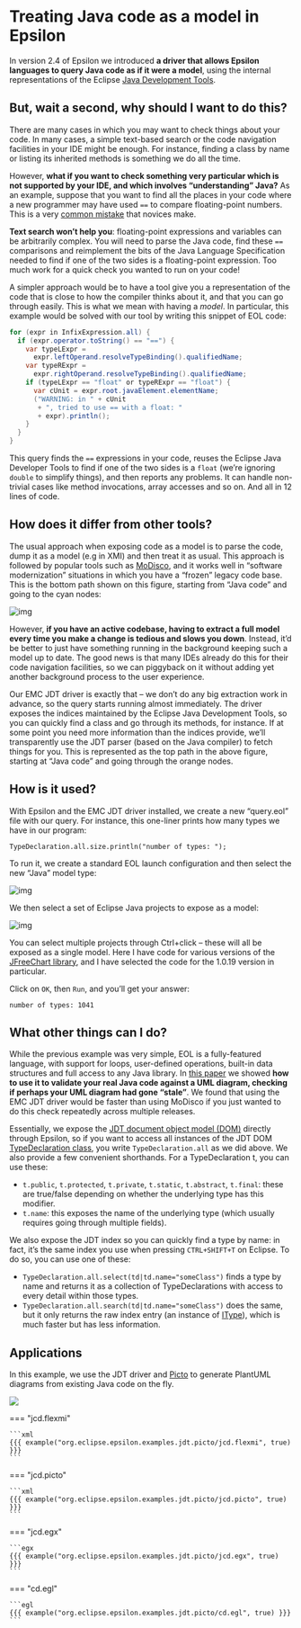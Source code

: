 # Treating Java code as a model in Epsilon

In version 2.4 of Epsilon we introduced **a driver that allows Epsilon languages to query Java code as if it were a model**, using the internal representations of the Eclipse [Java Development Tools](https://www.eclipse.org/jdt/).

## But, wait a second, why should I want to do this?

There are many cases in which you may want to check things about your code. In many cases, a simple text-based search or the code navigation facilities in your IDE might be enough.  For instance, finding a class by name or listing its inherited methods  is something we do all the time.

However, **what if you want to check something very particular which is not supported by your IDE, and which involves “understanding” Java?** As an example, suppose that you want to find all the places in your  code where a new programmer may have used `==` to compare floating-point  numbers. This is a very [common mistake](http://floating-point-gui.de/errors/comparison/) that novices make.

**Text search won’t help you**: floating-point expressions and variables can be arbitrarily complex. You will need to parse the Java code, find these `==` comparisons and reimplement the bits of the Java Language Specification needed to find if one of the two sides is a floating-point expression. Too much work for a quick check you wanted to run on your code!

A simpler approach would be to have a tool give you a representation of the code that is close to how the  compiler thinks about it, and that you can go through easily. This is what we mean with having a *model*. In particular, this example would be solved with our tool by writing this snippet of EOL code:

```java
for (expr in InfixExpression.all) {
  if (expr.operator.toString() == "==") {
    var typeLExpr = 
      expr.leftOperand.resolveTypeBinding().qualifiedName;
    var typeRExpr =
      expr.rightOperand.resolveTypeBinding().qualifiedName;
    if (typeLExpr == "float" or typeRExpr == "float") {
      var cUnit = expr.root.javaElement.elementName;
      ("WARNING: in " + cUnit
       + ", tried to use == with a float: "
       + expr).println();
    }
  }
}
```

This query finds the `==` expressions  in your code, reuses the Eclipse Java Developer Tools to find if one of  the two sides is a `float` (we’re ignoring `double` to simplify things), and then reports any problems. It can handle non-trivial cases like method invocations, array accesses and so on. And all in 12 lines of  code.

## How does it differ from other tools?

The usual approach when exposing code as a model is to parse the code, dump it as a model (e.g in XMI) and  then treat it as usual. This approach is followed by popular tools such as [MoDisco](https://eclipse.org/MoDisco/), and it works well in “software modernization” situations in which you have a “frozen” legacy code base. This is the bottom path shown on this figure, starting from “Java code” and going to the cyan nodes:

![img](alternatives.png)

 

However, **if you have an active codebase, having to extract a full model every time you make a change is tedious and slows you down**. Instead, it’d be better to just have something running in the  background keeping such a model up to date. The good news is that many IDEs already do this for their code navigation facilities, so we can piggyback on it without adding yet another background process to the  user experience.

Our EMC JDT driver is exactly that – we don’t do any big extraction work in advance, so the query starts  running almost immediately. The driver exposes the indices maintained by the Eclipse Java Development Tools, so you can quickly find a class and go through its methods, for instance. If at some point you need more  information than the indices provide, we’ll transparently use the JDT  parser (based on the Java compiler) to fetch things for you. This is  represented as the top path in the above figure, starting at “Java code” and going through the orange nodes.

## How is it used?

With Epsilon and the EMC JDT driver  installed, we create a new “query.eol” file with our query. For  instance, this one-liner prints how many types we have in our program:

````eol
TypeDeclaration.all.size.println("number of types: ");
````

To run it, we create a standard EOL launch configuration and then select the new “Java” model type: 

![img](select-model.png)

We then select a set of Eclipse Java projects to expose as a model: 

![img](jdt-config.png)

 

You can select multiple projects  through Ctrl+click – these will all be exposed as a single model. Here I have code for various versions of the [JFreeChart library](http://www.jfree.org/jfreechart/), and I have selected the code for the 1.0.19 version in particular.

Click on `OK`, then `Run`, and you’ll get your answer:

```
number of types: 1041
```

## What other things can I do?

While the previous example was very  simple, EOL is a fully-featured language, with support for loops,  user-defined operations, built-in data structures and full access to any Java library. In [this paper](https://oclworkshop.github.io/2016/papers/OCL16_paper_4.pdf) we showed **how to use it to validate your real Java code against a UML diagram, checking if perhaps your UML diagram had gone “stale”**. We found that using the EMC JDT driver would be faster than using  MoDisco if you just wanted to do this check repeatedly across multiple  releases.

Essentially, we expose the [JDT document object model (DOM)](https://help.eclipse.org/latest/index.jsp?topic=%2Forg.eclipse.jdt.doc.isv%2Freference%2Fapi%2Forg%2Feclipse%2Fjdt%2Fcore%2Fdom%2Fpackage-summary.html) directly through Epsilon, so if you want to access all instances of the JDT DOM [TypeDeclaration class](https://help.eclipse.org/latest/index.jsp?topic=%2Forg.eclipse.jdt.doc.isv%2Freference%2Fapi%2Forg%2Feclipse%2Fjdt%2Fcore%2Fdom%2FAST.html), you write `TypeDeclaration.all` as we did above. We also provide a few  convenient shorthands. For a TypeDeclaration t, you can use these:

- `t.public`,  `t.protected`, `t.private`, `t.static`, `t.abstract`, `t.final`: these are  true/false depending on whether the underlying type has this modifier.
- `t.name`: this exposes the name of the underlying type (which usually requires going through multiple fields).

We also expose the JDT index so you  can quickly find a type by name: in fact, it’s the same index you use  when pressing `CTRL+SHIFT+T` on Eclipse. To do so, you can use one of  these:

- `TypeDeclaration.all.select(td|td.name="someClass")` finds a type by name and returns it as a collection of TypeDeclarations with access to every detail within those types.
- `TypeDeclaration.all.search(td|td.name="someClass")` does the same, but it only returns the raw index entry (an instance of [IType](https://help.eclipse.org/latest/index.jsp?topic=%2Forg.eclipse.jdt.doc.isv%2Freference%2Fapi%2Forg%2Feclipse%2Fjdt%2Fcore%2FIType.html)), which is much faster but has less information.

## Applications

In this example, we use the JDT driver and [Picto](../../picto) to generate PlantUML diagrams from existing Java code on the fly.

![](picto-jdt.png)

=== "jcd.flexmi"

    ```xml
    {{{ example("org.eclipse.epsilon.examples.jdt.picto/jcd.flexmi", true) }}}
    ```

=== "jcd.picto"

    ```xml
    {{{ example("org.eclipse.epsilon.examples.jdt.picto/jcd.picto", true) }}}
    ```

=== "jcd.egx"

    ```egx
    {{{ example("org.eclipse.epsilon.examples.jdt.picto/jcd.egx", true) }}}
    ```

=== "cd.egl"

    ```egl
    {{{ example("org.eclipse.epsilon.examples.jdt.picto/cd.egl", true) }}}
    ```
